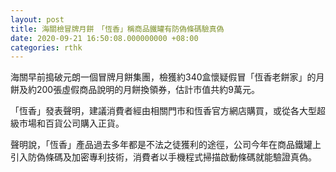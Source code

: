 ```yaml
---
layout: post
title: 海關檢冒牌月餅　「恆香」稱商品鐵罐有防偽條碼驗真偽
date: 2020-09-21 16:50:08.000000000 +08:00
categories: rthk
---
```


海關早前搗破元朗一個冒牌月餅集團，檢獲約340盒懷疑假冒「恆香老餅家」的月餅及約200張虛假商品說明的月餅換領券，估計市值共約9萬元。　

「恆香」發表聲明，建議消費者經由相關門市和恆香官方網店購買，或從各大型超級市場和百貨公司購入正貨。

聲明說，「恆香」產品過去多年都是不法之徒獲利的途徑，公司今年在商品鐵罐上引入防偽條碼及加密專利技術，消費者以手機程式掃描啟動條碼就能驗證真偽。
